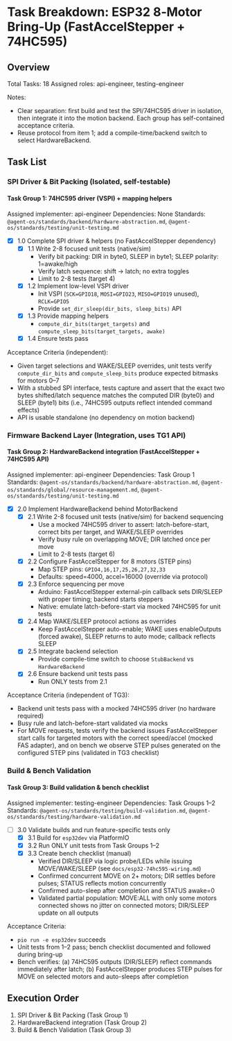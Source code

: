 # Task Breakdown: ESP32 8‑Motor Bring‑Up (FastAccelStepper + 74HC595)

## Overview
Total Tasks: 18
Assigned roles: api-engineer, testing-engineer

Notes:
- Clear separation: first build and test the SPI/74HC595 driver in isolation, then integrate it into the motion backend. Each group has self-contained acceptance criteria.
- Reuse protocol from item 1; add a compile-time/backend switch to select HardwareBackend.

## Task List

### SPI Driver & Bit Packing (Isolated, self-testable)

#### Task Group 1: 74HC595 driver (VSPI) + mapping helpers
Assigned implementer: api-engineer
Dependencies: None
Standards: `@agent-os/standards/backend/hardware-abstraction.md`, `@agent-os/standards/testing/unit-testing.md`

- [x] 1.0 Complete SPI driver & helpers (no FastAccelStepper dependency)
  - [x] 1.1 Write 2-8 focused unit tests (native/sim)
    - Verify bit packing: DIR in byte0, SLEEP in byte1; SLEEP polarity: 1=awake/high
    - Verify latch sequence: shift → latch; no extra toggles
    - Limit to 2-8 tests (target 4)
  - [x] 1.2 Implement low-level VSPI driver
    - Init VSPI (`SCK=GPIO18`, `MOSI=GPIO23`, `MISO=GPIO19` unused), `RCLK=GPIO5`
    - Provide `set_dir_sleep(dir_bits, sleep_bits)` API
  - [x] 1.3 Provide mapping helpers
    - `compute_dir_bits(target_targets)` and `compute_sleep_bits(target_targets, awake)`
  - [x] 1.4 Ensure tests pass

Acceptance Criteria (independent):
- Given target selections and WAKE/SLEEP overrides, unit tests verify `compute_dir_bits` and `compute_sleep_bits` produce expected bitmasks for motors 0–7
- With a stubbed SPI interface, tests capture and assert that the exact two bytes shifted/latch sequence matches the computed DIR (byte0) and SLEEP (byte1) bits (i.e., 74HC595 outputs reflect intended command effects)
- API is usable standalone (no dependency on motion backend)

### Firmware Backend Layer (Integration, uses TG1 API)

#### Task Group 2: HardwareBackend integration (FastAccelStepper + 74HC595 API)
Assigned implementer: api-engineer
Dependencies: Task Group 1
Standards: `@agent-os/standards/backend/hardware-abstraction.md`, `@agent-os/standards/global/resource-management.md`, `@agent-os/standards/testing/unit-testing.md`

- [x] 2.0 Implement HardwareBackend behind MotorBackend
  - [x] 2.1 Write 2-8 focused unit tests (native/sim) for backend sequencing
    - Use a mocked 74HC595 driver to assert: latch-before-start, correct bits per target, and WAKE/SLEEP overrides
    - Verify busy rule on overlapping MOVE; DIR latched once per move
    - Limit to 2-8 tests (target 6)
  - [x] 2.2 Configure FastAccelStepper for 8 motors (STEP pins)
    - Map STEP pins: `GPIO4,16,17,25,26,27,32,33`
    - Defaults: speed=4000, accel=16000 (override via protocol)
  - [x] 2.3 Enforce sequencing per move
    - Arduino: FastAccelStepper external-pin callback sets DIR/SLEEP with proper timing; backend starts steppers
    - Native: emulate latch-before-start via mocked 74HC595 for unit tests
  - [x] 2.4 Map WAKE/SLEEP protocol actions as overrides
    - Keep FastAccelStepper auto-enable; WAKE uses enableOutputs (forced awake), SLEEP returns to auto mode; callback reflects SLEEP
  - [x] 2.5 Integrate backend selection
    - Provide compile-time switch to choose `StubBackend` vs `HardwareBackend`
  - [x] 2.6 Ensure backend unit tests pass
    - Run ONLY tests from 2.1

Acceptance Criteria (independent of TG3):
- Backend unit tests pass with a mocked 74HC595 driver (no hardware required)
- Busy rule and latch-before-start validated via mocks
- For MOVE requests, tests verify the backend issues FastAccelStepper start calls for targeted motors with the correct speed/accel (mocked FAS adapter), and on bench we observe STEP pulses generated on the configured STEP pins (validated in TG3 checklist)

### Build & Bench Validation

#### Task Group 3: Build validation & bench checklist
Assigned implementer: testing-engineer
Dependencies: Task Groups 1–2
Standards: `@agent-os/standards/testing/build-validation.md`, `@agent-os/standards/testing/hardware-validation.md`

- [ ] 3.0 Validate builds and run feature-specific tests only
  - [x] 3.1 Build for `esp32dev` via PlatformIO
  - [x] 3.2 Run ONLY unit tests from Task Groups 1–2
  - [x] 3.3 Create bench checklist (manual)
    - Verified DIR/SLEEP via logic probe/LEDs while issuing MOVE/WAKE/SLEEP (see `docs/esp32-74hc595-wiring.md`)
    - Confirmed concurrent MOVE on 2+ motors; DIR settles before pulses; STATUS reflects motion concurrently
    - Confirmed auto-sleep after completion and STATUS awake=0
    - Validated partial population: MOVE:ALL with only some motors connected shows no jitter on connected motors; DIR/SLEEP update on all outputs

Acceptance Criteria:
- `pio run -e esp32dev` succeeds
- Unit tests from 1–2 pass; bench checklist documented and followed during bring-up
- Bench verifies: (a) 74HC595 outputs (DIR/SLEEP) reflect commands immediately after latch; (b) FastAccelStepper produces STEP pulses for MOVE on selected motors and auto-sleeps after completion

## Execution Order
1. SPI Driver & Bit Packing (Task Group 1)
2. HardwareBackend integration (Task Group 2)
3. Build & Bench Validation (Task Group 3)
